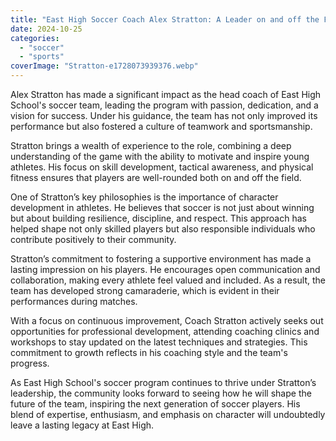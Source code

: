 ```yaml
---
title: "East High Soccer Coach Alex Stratton: A Leader on and off the Field"
date: 2024-10-25
categories: 
  - "soccer"
  - "sports"
coverImage: "Stratton-e1728073939376.webp"
---
```


Alex Stratton has made a significant impact as the head coach of East High School's soccer team, leading the program with passion, dedication, and a vision for success. Under his guidance, the team has not only improved its performance but also fostered a culture of teamwork and sportsmanship.

Stratton brings a wealth of experience to the role, combining a deep understanding of the game with the ability to motivate and inspire young athletes. His focus on skill development, tactical awareness, and physical fitness ensures that players are well-rounded both on and off the field.

One of Stratton’s key philosophies is the importance of character development in athletes. He believes that soccer is not just about winning but about building resilience, discipline, and respect. This approach has helped shape not only skilled players but also responsible individuals who contribute positively to their community.

Stratton’s commitment to fostering a supportive environment has made a lasting impression on his players. He encourages open communication and collaboration, making every athlete feel valued and included. As a result, the team has developed strong camaraderie, which is evident in their performances during matches.

With a focus on continuous improvement, Coach Stratton actively seeks out opportunities for professional development, attending coaching clinics and workshops to stay updated on the latest techniques and strategies. This commitment to growth reflects in his coaching style and the team's progress.

As East High School's soccer program continues to thrive under Stratton’s leadership, the community looks forward to seeing how he will shape the future of the team, inspiring the next generation of soccer players. His blend of expertise, enthusiasm, and emphasis on character will undoubtedly leave a lasting legacy at East High.
